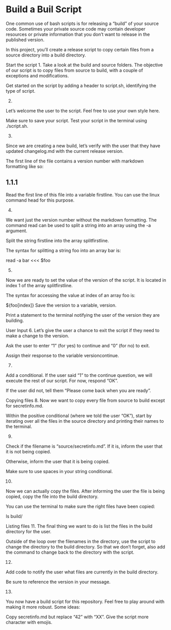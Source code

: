 # Build a Buil Script

One common use of bash scripts is for releasing a “build” of your source code. Sometimes your private source code may contain developer resources or private information that you don’t want to release in the published version.

In this project, you’ll create a release script to copy certain files from a source directory into a build directory.

Start the script
1.
Take a look at the build and source folders. The objective of our script is to copy files from source to build, with a couple of exceptions and modifications.

Get started on the script by adding a header to script.sh, identifying the type of script.


2.
Let’s welcome the user to the script. Feel free to use your own style here.

Make sure to save your script. Test your script in the terminal using ./script.sh.


3.
Since we are creating a new build, let’s verify with the user that they have updated changelog.md with the current release version.

The first line of the file contains a version number with markdown formatting like so:

## 1.1.1
Read the first line of this file into a variable firstline. You can use the linux command head for this purpose.


4.
We want just the version number without the markdown formatting. The command read can be used to split a string into an array using the -a argument.

Split the string firstline into the array splitfirstline.

The syntax for splitting a string foo into an array bar is:

read -a bar <<< $foo


5.
Now we are ready to set the value of the version of the script. It is located in index 1 of the array splitfirstline.

The syntax for accessing the value at index of an array foo is:

${foo[index]}
Save the version to a variable, version.

Print a statement to the terminal notifying the user of the version they are building.


User Input
6.
Let’s give the user a chance to exit the script if they need to make a change to the version.

Ask the user to enter “1” (for yes) to continue and “0” (for no) to exit.

Assign their response to the variable versioncontinue.


7.
Add a conditional. If the user said “1” to the continue question, we will execute the rest of our script. For now, respond “OK”.

If the user did not, tell them “Please come back when you are ready”.


Copying files
8.
Now we want to copy every file from source to build except for secretinfo.md.

Within the positive conditional (where we told the user “OK”), start by iterating over all the files in the source directory and printing their names to the terminal.


9.
Check if the filename is “source/secretinfo.md”. If it is, inform the user that it is not being copied.

Otherwise, inform the user that it is being copied.

Make sure to use spaces in your string conditional.


10.
Now we can actually copy the files. After informing the user the file is being copied, copy the file into the build directory.

You can use the terminal to make sure the right files have been copied:

ls build/


Listing files
11.
The final thing we want to do is list the files in the build directory for the user.

Outside of the loop over the filenames in the directory, use the script to change the directory to the build directory. So that we don’t forget, also add the command to change back to the directory with the script.


12.
Add code to notify the user what files are currently in the build directory.

Be sure to reference the version in your message.

13.
You now have a build script for this repository. Feel free to play around with making it more robust. Some ideas:

Copy secretinfo.md but replace “42” with “XX”.
Give the script more character with emojis.